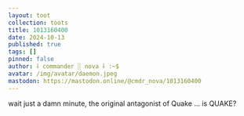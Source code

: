 ```yaml
---
layout: toot
collection: toots
title: 1013160400
date: 2024-10-13
published: true
tags: []
pinned: false
author: ⸸ commander ░ nova ⸸ :~$
avatar: /img/avatar/daemon.jpeg
mastodon: https://mastodon.online/@cmdr_nova/1013160400
---
```


wait just a damn minute, the original antagonist of Quake ... is QUAKE?
